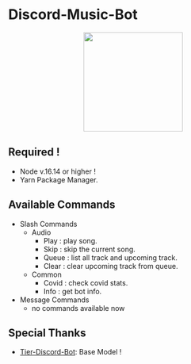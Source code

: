 # Discord-Music-Bot

<p align="center">
  <img src="https://geekflare.com/wp-content/uploads/2021/02/discord-bot-hosting.jpg" height="200px" />
</p>

## Required !
  - Node v.16.14 or higher !
  - Yarn Package Manager.

## Available Commands
  - Slash Commands
    - Audio
      - Play : play song.
      - Skip : skip the current song.
      - Queue : list all track and upcoming track.
      - Clear : clear upcoming track from queue.
    - Common
      - Covid : check covid stats.
      - Info : get bot info.
  - Message Commands
    - no commands available now

## Special Thanks
  - [Tier-Discord-Bot](https://github.com/riflowth/tier-discord-bot): Base Model !